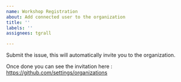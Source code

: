 ```yaml
---
name: Workshop Registration
about: Add connected user to the organization
title: ''
labels: ''
assignees: tgrall

---
```


Submit the issue, this will automatically invite you to the organization.

Once done you can see the invitation here : https://github.com/settings/organizations

